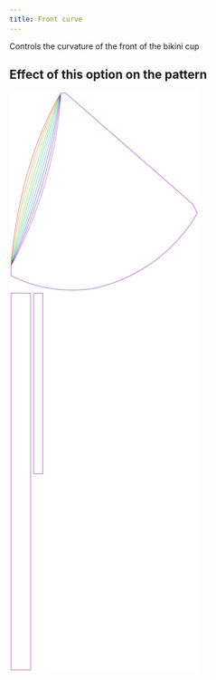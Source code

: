 ```yaml
---
title: Front curve
---
```


Controls the curvature of the front of the bikini cup

## Effect of this option on the pattern

![This image shows the effect of this option by superimposing several variants that have a different value for this option](bee_frontcurve_sample.svg "Effect of this option on the pattern")

